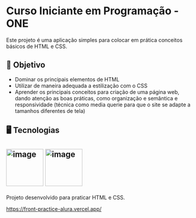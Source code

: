 # Curso Iniciante em Programação - ONE

Este projeto é uma aplicação simples para colocar em prática conceitos básicos de HTML e CSS.

## 🚀 Objetivo

- Dominar os principais elementos de HTML
- Utilizar de maneira adequada a estilização com o CSS
- Aprender os principais conceitos para criação de uma página web, dando atenção as boas práticas, como organização e semântica e responsividade (técnica como media querie para que o site se adapte a tamanhos diferentes de tela)

## 🖥️ Tecnologias

<img width="100" height="100" alt="image" src="https://github.com/user-attachments/assets/7d083dbd-037e-4c48-9e16-735f06e8c96f" /> <img width="100" height="100" alt="image" src="https://github.com/user-attachments/assets/c4366470-da09-4421-94c5-ff408133286e" />
---

Projeto desenvolvido para praticar HTML e CSS.

https://front-practice-alura.vercel.app/
